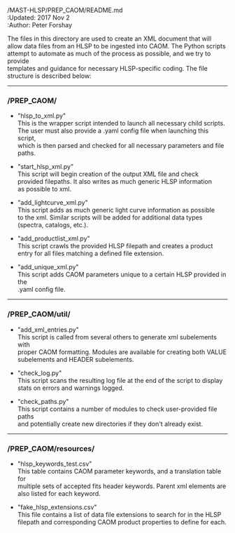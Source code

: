 /MAST-HLSP/PREP_CAOM/README.md  
:Updated: 2017 Nov 2  
:Author: Peter Forshay  

The files in this directory are used to create an XML document that will  
allow data files from an HLSP to be ingested into CAOM.  The Python scripts  
attempt to automate as much of the process as possible, and we try to provide  
templates and guidance for necessary HLSP-specific coding.  The file  
structure is described below:  
___
### /PREP_CAOM/  
+ "hlsp_to_xml.py"  
This is the wrapper script intended to launch all necessary child scripts.  
The user must also provide a .yaml config file when launching this script,  
which is then parsed and checked for all necessary parameters and file  
paths.  

+ "start_hlsp_xml.py"  
This script will begin creation of the output XML file and check  
provided filepaths.  It also writes as much generic HLSP information  
as possible to xml.  

+ "add_lightcurve_xml.py"  
This script adds as much generic light curve information as possible  
to the xml.  Similar scripts will be added for additional data types  
(spectra, catalogs, etc.).  

+ "add_productlist_xml.py"  
This script crawls the provided HLSP filepath and creates a product  
entry for all files matching a defined file extension.  

+ "add_unique_xml.py"  
This script adds CAOM parameters unique to a certain HLSP provided in the  
.yaml config file.  
___
### /PREP_CAOM/util/
+ "add_xml_entries.py"  
This script is called from several others to generate xml subelements with  
proper CAOM formatting.  Modules are available for creating both VALUE  
subelements and HEADER subelements.  

+ "check_log.py"  
This script scans the resulting log file at the end of the script to display  
stats on errors and warnings logged.  

+ "check_paths.py"  
This script contains a number of modules to check user-provided file paths  
and potentially create new directories if they don't already exist.  
___
### /PREP_CAOM/resources/
+ "hlsp_keywords_test.csv"  
This table contains CAOM parameter keywords, and a translation table for  
multiple sets of accepted fits header keywords.  Parent xml elements are  
also listed for each keyword.  

+ "fake_hlsp_extensions.csv"  
This file contains a list of data file extensions to search for in the HLSP  
filepath and corresponding CAOM product properties to define for each.  
